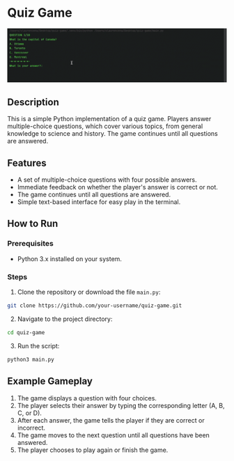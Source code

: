 # Quiz Game
![Quiz Game Preview](src/media/quiz-game-preview.gif)

## Description
This is a simple Python implementation of a quiz game. Players answer multiple-choice questions, which cover various topics, from general knowledge to science and history. The game continues until all questions are answered.

## Features
- A set of multiple-choice questions with four possible answers.
- Immediate feedback on whether the player's answer is correct or not.
- The game continues until all questions are answered.
- Simple text-based interface for easy play in the terminal.

## How to Run

### Prerequisites
- Python 3.x installed on your system.

### Steps
1. Clone the repository or download the file `main.py`:
   
```bash
git clone https://github.com/your-username/quiz-game.git
```

2. Navigate to the project directory:
   
```bash
cd quiz-game
```

3. Run the script:
   
```py
python3 main.py
```

## Example Gameplay
1. The game displays a question with four choices.
2. The player selects their answer by typing the corresponding letter (A, B, C, or D).
3. After each answer, the game tells the player if they are correct or incorrect.
4. The game moves to the next question until all questions have been answered.
5. The player chooses to play again or finish the game.
